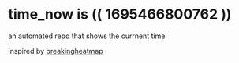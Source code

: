 # time_now is (( 1695466800762 ))

an automated repo that shows the currnent time

inspired by [breakingheatmap](https://github.com/breakingheatmap/breakingheatmap)